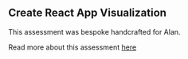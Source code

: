 ## Create React App Visualization

This assessment was bespoke handcrafted for Alan.

Read more about this assessment [here](https://react.eogresources.com)
